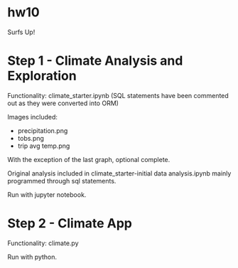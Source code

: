 # hw10
Surfs Up!
# Step 1 - Climate Analysis and Exploration
Functionality: climate_starter.ipynb (SQL statements have been commented out as they were converted into ORM)

Images included:

- precipitation.png
- tobs.png
- trip avg temp.png

With the exception of the last graph, optional complete.

Original analysis included in climate_starter-initial data analysis.ipynb mainly programmed through sql statements.


Run with jupyter notebook.

# Step 2 - Climate App
Functionality: climate.py


Run with python.
